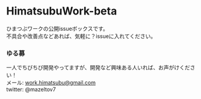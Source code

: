 # HimatsubuWork-beta

ひまつぶワークの公開issueボックスです。  
不具合や改善点などあれば、気軽に？issueに入れてください。  

### ゆる募
一人でちびちび開発やってますが、開発など興味ある人いれば、お声がけください！  
メール: work.himatsubu@gmail.com  
twitter: @mazeltov7  
